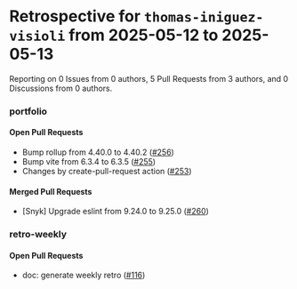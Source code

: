 # Retrospective for `thomas-iniguez-visioli` from 2025-05-12 to 2025-05-13

Reporting on 0 Issues from 0 authors, 5 Pull Requests from 3 authors, and 0 Discussions from 0 authors.


### portfolio

#### Open Pull Requests

- Bump rollup from 4.40.0 to 4.40.2 ([#256](https://github.com/thomas-iniguez-visioli/portfolio/pull/256))
- Bump vite from 6.3.4 to 6.3.5 ([#255](https://github.com/thomas-iniguez-visioli/portfolio/pull/255))
- Changes by create-pull-request action ([#253](https://github.com/thomas-iniguez-visioli/portfolio/pull/253))

#### Merged Pull Requests

- [Snyk] Upgrade eslint from 9.24.0 to 9.25.0 ([#260](https://github.com/thomas-iniguez-visioli/portfolio/pull/260))

### retro-weekly

#### Open Pull Requests

- doc: generate weekly retro ([#116](https://github.com/thomas-iniguez-visioli/retro-weekly/pull/116))